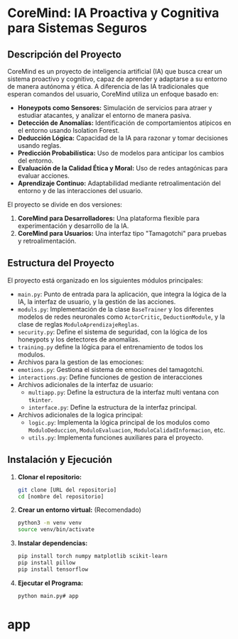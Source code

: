 # CoreMind: IA Proactiva y Cognitiva para Sistemas Seguros

## Descripción del Proyecto

CoreMind es un proyecto de inteligencia artificial (IA) que busca crear un sistema proactivo y cognitivo, capaz de aprender y adaptarse a su entorno de manera autónoma y ética. A diferencia de las IA tradicionales que esperan comandos del usuario, CoreMind utiliza un enfoque basado en:

*   **Honeypots como Sensores:** Simulación de servicios para atraer y estudiar atacantes, y analizar el entorno de manera pasiva.
*   **Detección de Anomalías:** Identificación de comportamientos atípicos en el entorno usando Isolation Forest.
*   **Deducción Lógica:** Capacidad de la IA para razonar y tomar decisiones usando reglas.
*   **Predicción Probabilística:** Uso de modelos para anticipar los cambios del entorno.
*   **Evaluación de la Calidad Ética y Moral:** Uso de redes antagónicas para evaluar acciones.
*   **Aprendizaje Continuo:** Adaptabilidad mediante retroalimentación del entorno y de las interacciones del usuario.

El proyecto se divide en dos versiones:

1.  **CoreMind para Desarrolladores:** Una plataforma flexible para experimentación y desarrollo de la IA.
2.  **CoreMind para Usuarios:** Una interfaz tipo "Tamagotchi" para pruebas y retroalimentación.

## Estructura del Proyecto

El proyecto está organizado en los siguientes módulos principales:

*   `main.py`: Punto de entrada para la aplicación, que integra la lógica de la IA, la interfaz de usuario, y la gestión de las acciones.
*   `moduls.py`: Implementación de la clase `BaseTrainer` y los diferentes modelos de redes neuronales como `ActorCritic`, `DeductionModule`, y la clase de reglas `ModuloAprendizajeReglas`.
*   `security.py`: Define el sistema de seguridad, con la lógica de los honeypots y los detectores de anomalías.
* `training.py` define la lógica para el entrenamiento de todos los modulos.
*  Archivos para la gestion de las emociones:
  *   `emotions.py`:  Gestiona el sistema de emociones del tamagotchi.
  * `interactions.py`: Define funciones de gestion de interacciones
*   Archivos adicionales de la interfaz de usuario:
    *   `multiapp.py`: Define la estructura de la interfaz multi ventana con `tkinter`.
     * `interface.py`:  Define la estructura de la interfaz principal.
*   Archivos adicionales de la logica principal:
    *  `logic.py`: Implementa la lógica principal de los modulos como `ModuloDeduccion`, `ModuloEvaluacion`, `ModuloCalidadInformacion`, etc.
    *  `utils.py`:  Implementa funciones auxiliares para el proyecto.

## Instalación y Ejecución

1.  **Clonar el repositorio:**
    ```bash
    git clone [URL del repositorio]
    cd [nombre del repositorio]
    ```
2.  **Crear un entorno virtual:** (Recomendado)
    ```bash
    python3 -m venv venv
    source venv/bin/activate
    ```
3.  **Instalar dependencias:**
    ```bash
    pip install torch numpy matplotlib scikit-learn
    pip install pillow
    pip install tensorflow
    ```
4. **Ejecutar el Programa:**
   ```bash
   python main.py# app
# app
